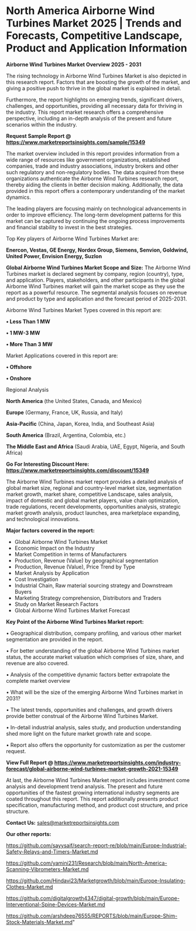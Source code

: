  # North America Airborne Wind Turbines Market 2025 | Trends and Forecasts, Competitive Landscape, Product and Application Information

<Strong> Airborne Wind Turbines Market Overview 2025 - 2031</strong>

The rising technology in Airborne Wind Turbines Market is also depicted in this research report. Factors that are boosting the growth of the market, and giving a positive push to thrive in the global market is explained in detail.

Furthermore, the report highlights on emerging trends, significant drivers, challenges, and opportunities, providing all necessary data for thriving in the industry. This report market research offers a comprehensive perspective, including an in-depth analysis of the present and future scenarios within the industry.

<strong>Request Sample Report @ <a href=https://www.marketreportsinsights.com/sample/15349>https://www.marketreportsinsights.com/sample/15349</a></strong>

The market overview included in this report provides information from a wide range of resources like government organizations, established companies, trade and industry associations, industry brokers and other such regulatory and non-regulatory bodies. The data acquired from these organizations authenticate the Airborne Wind Turbines research report, thereby aiding the clients in better decision making. Additionally, the data provided in this report offers a contemporary understanding of the market dynamics.

The leading players are focusing mainly on technological advancements in order to improve efficiency. The long-term development patterns for this market can be captured by continuing the ongoing process improvements and financial stability to invest in the best strategies.

Top Key players of Airborne Wind Turbines Market are:

<strong>Enercon, Vestas, GE Energy, Nordex Group, Siemens, Senvion, Goldwind, United Power, Envision Energy, Suzlon</strong>

<strong><b>Global Airborne Wind Turbines Market Scope and Size:</b></strong>
The Airborne Wind Turbines market is declared segment by company, region (country), type, and application. Players, stakeholders, and other participants in the global Airborne Wind Turbines market will gain the market scope as they use the report as a powerful resource. The segmental analysis focuses on revenue and product by type and application and the forecast period of 2025-2031.

Airborne Wind Turbines Market Types covered in this report are:

<strong>• Less Than 1 MW

• 1 MW-3 MW

• More Than 3 MW</strong>

Market Applications covered in this report are:

<strong>• Offshore

• Onshore</strong> 

Regional Analysis

<strong>North America</strong> (the United States, Canada, and Mexico)

<strong>Europe</strong> (Germany, France, UK, Russia, and Italy)

<strong>Asia-Pacific</strong> (China, Japan, Korea, India, and Southeast Asia)

<strong>South America</strong> (Brazil, Argentina, Colombia, etc.)

<strong>The Middle East and Africa</strong> (Saudi Arabia, UAE, Egypt, Nigeria, and South Africa)

<strong>Go For Interesting Discount Here: <a href=https://www.marketreportsinsights.com/discount/15349>https://www.marketreportsinsights.com/discount/15349</a></strong>

The Airborne Wind Turbines market report provides a detailed analysis of global market size, regional and country-level market size, segmentation market growth, market share, competitive Landscape, sales analysis, impact of domestic and global market players, value chain optimization, trade regulations, recent developments, opportunities analysis, strategic market growth analysis, product launches, area marketplace expanding, and technological innovations.

<strong><b>Major factors covered in the report:</b></strong>
<ul>
  <li>Global Airborne Wind Turbines Market </li>
  <li>Economic Impact on the Industry</li>
  <li>Market Competition in terms of Manufacturers</li>
  <li>Production, Revenue (Value) by geographical segmentation</li>
  <li>Production, Revenue (Value), Price Trend by Type</li>
  <li>Market Analysis by Application</li>
  <li>Cost Investigation</li>
  <li>Industrial Chain, Raw material sourcing strategy and Downstream Buyers</li>
  <li>Marketing Strategy comprehension, Distributors and Traders</li>
  <li>Study on Market Research Factors</li>
  <li>Global Airborne Wind Turbines Market Forecast</li>
</ul>

<strong><b>Key Point of the Airborne Wind Turbines Market report:</b></strong>

• Geographical distribution, company profiling, and various other market segmentation are provided in the report.

• For better understanding of the global Airborne Wind Turbines market status, the accurate market valuation which comprises of size, share, and revenue are also covered.

• Analysis of the competitive dynamic factors better extrapolate the complete market overview

• What will be the size of the emerging Airborne Wind Turbines market in 2031?

• The latest trends, opportunities and challenges, and growth drivers provide better construal of the Airborne Wind Turbines Market.

• In-detail industrial analysis, sales study, and production understanding shed more light on the future market growth rate and scope.

• Report also offers the opportunity for customization as per the customer request.

<strong><b>View Full Report @ <a href=https://www.marketreportsinsights.com/industry-forecast/global-airborne-wind-turbines-market-growth-2021-15349>https://www.marketreportsinsights.com/industry-forecast/global-airborne-wind-turbines-market-growth-2021-15349</a></b></strong>


At last, the Airborne Wind Turbines Market report includes investment come analysis and development trend analysis. The present and future opportunities of the fastest growing international industry segments are coated throughout this report. This report additionally presents product specification, manufacturing method, and product cost structure, and price structure.

<strong>Contact Us:</strong>
sales@marketreportsinsights.com

<strong>Our other reports:</strong>

<a href=https://github.com/sayysaif/search-report-re/blob/main/Europe-Industrial-Safety-Relays-and-Timers-Market.md>https://github.com/sayysaif/search-report-re/blob/main/Europe-Industrial-Safety-Relays-and-Timers-Market.md</a>

<a href=https://github.com/yamini231/Research/blob/main/North-America-Scanning-Vibrometers-Market.md>https://github.com/yamini231/Research/blob/main/North-America-Scanning-Vibrometers-Market.md</a>

<a href=https://github.com/Hindavi23/Marketgrowth/blob/main/Europe-Insulating-Clothes-Market.md>https://github.com/Hindavi23/Marketgrowth/blob/main/Europe-Insulating-Clothes-Market.md</a>

<a href=https://github.com/digitalgrowth4347/digital-growth/blob/main/Europe-Interventional-Spine-Devices-Market.md>https://github.com/digitalgrowth4347/digital-growth/blob/main/Europe-Interventional-Spine-Devices-Market.md</a>

<a href=https://github.com/arshdeep76555/REPORTS/blob/main/Europe-Shim-Stock-Materials-Market.md>https://github.com/arshdeep76555/REPORTS/blob/main/Europe-Shim-Stock-Materials-Market.md</a>"
